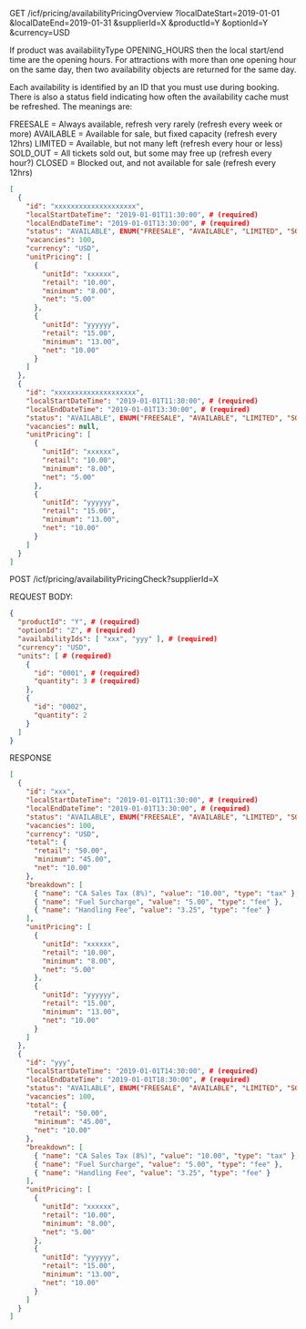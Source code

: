 GET /icf/pricing/availabilityPricingOverview
  ?localDateStart=2019-01-01
  &localDateEnd=2019-01-31
  &supplierId=X
  &productId=Y
  &optionId=Y
  &currency=USD

If product was availabilityType OPENING_HOURS then the local start/end time are the opening hours. For attractions with more than one opening hour on the same day, then two availability objects are returned for the same day.

Each availability is identified by an ID that you must use during booking. There is also a status field indicating how often the availability cache must be refreshed. The meanings are:

FREESALE = Always available, refresh very rarely (refresh every week or more)
AVAILABLE = Available for sale, but fixed capacity (refresh every 12hrs)
LIMITED = Available, but not many left (refresh every hour or less)
SOLD_OUT = All tickets sold out, but some may free up (refresh every hour?)
CLOSED = Blocked out, and not available for sale (refresh every 12hrs)

```json
[
  {
    "id": "xxxxxxxxxxxxxxxxxxxx",
    "localStartDateTime": "2019-01-01T11:30:00", # (required)
    "localEndDateTime": "2019-01-01T13:30:00", # (required)
    "status": "AVAILABLE", ENUM("FREESALE", "AVAILABLE", "LIMITED", "SOLD_OUT", "CLOSED") # (required)
    "vacancies": 100,
    "currency": "USD",
    "unitPricing": [
      {
        "unitId": "xxxxxx",
        "retail": "10.00",
        "minimum": "8.00",
        "net": "5.00"
      },
      {
        "unitId": "yyyyyy",
        "retail": "15.00",
        "minimum": "13.00",
        "net": "10.00"
      }
    ]
  },
  {
    "id": "xxxxxxxxxxxxxxxxxxxx",
    "localStartDateTime": "2019-01-01T11:30:00", # (required)
    "localEndDateTime": "2019-01-01T13:30:00", # (required)
    "status": "AVAILABLE", ENUM("FREESALE", "AVAILABLE", "LIMITED", "SOLD_OUT", "CLOSED") # (required)
    "vacancies": null,
    "unitPricing": [
      {
        "unitId": "xxxxxx",
        "retail": "10.00",
        "minimum": "8.00",
        "net": "5.00"
      },
      {
        "unitId": "yyyyyy",
        "retail": "15.00",
        "minimum": "13.00",
        "net": "10.00"
      }
    ]
  }
]
```

POST /icf/pricing/availabilityPricingCheck?supplierId=X

REQUEST BODY:

```json
{
  "productId": "Y", # (required)
  "optionId": "Z", # (required)
  "availabilityIds": [ "xxx", "yyy" ], # (required)
  "currency": "USD",
  "units": [ # (required)
    {
      "id": "0001", # (required)
      "quantity": 3 # (required)
    },
    {
      "id": "0002",
      "quantity": 2
    }
  ]
}
```

RESPONSE

```json
[
  {
    "id": "xxx",
    "localStartDateTime": "2019-01-01T11:30:00", # (required)
    "localEndDateTime": "2019-01-01T13:30:00", # (required)
    "status": "AVAILABLE", ENUM("FREESALE", "AVAILABLE", "LIMITED", "SOLD_OUT", "CLOSED") # (required)
    "vacancies": 100,
    "currency": "USD",
    "total": {
      "retail": "50.00",
      "minimum": "45.00",
      "net": "10.00"
    },
    "breakdown": [
      { "name": "CA Sales Tax (8%)", "value": "10.00", "type": "tax" }, # type = ENUM(tax, fee)
      { "name": "Fuel Surcharge", "value": "5.00", "type": "fee" },
      { "name": "Handling Fee", "value": "3.25", "type": "fee" }
    ],
    "unitPricing": [
      {
        "unitId": "xxxxxx",
        "retail": "10.00",
        "minimum": "8.00",
        "net": "5.00"
      },
      {
        "unitId": "yyyyyy",
        "retail": "15.00",
        "minimum": "13.00",
        "net": "10.00"
      }
    ]
  },
  {
    "id": "yyy",
    "localStartDateTime": "2019-01-01T14:30:00", # (required)
    "localEndDateTime": "2019-01-01T18:30:00", # (required)
    "status": "AVAILABLE", ENUM("FREESALE", "AVAILABLE", "LIMITED", "SOLD_OUT", "CLOSED") # (required)
    "vacancies": 100,
    "total": {
      "retail": "50.00",
      "minimum": "45.00",
      "net": "10.00"
    },
    "breakdown": [
      { "name": "CA Sales Tax (8%)", "value": "10.00", "type": "tax" }, # type = ENUM(tax, fee)
      { "name": "Fuel Surcharge", "value": "5.00", "type": "fee" },
      { "name": "Handling Fee", "value": "3.25", "type": "fee" }
    ],
    "unitPricing": [
      {
        "unitId": "xxxxxx",
        "retail": "10.00",
        "minimum": "8.00",
        "net": "5.00"
      },
      {
        "unitId": "yyyyyy",
        "retail": "15.00",
        "minimum": "13.00",
        "net": "10.00"
      }
    ]
  }
]
```